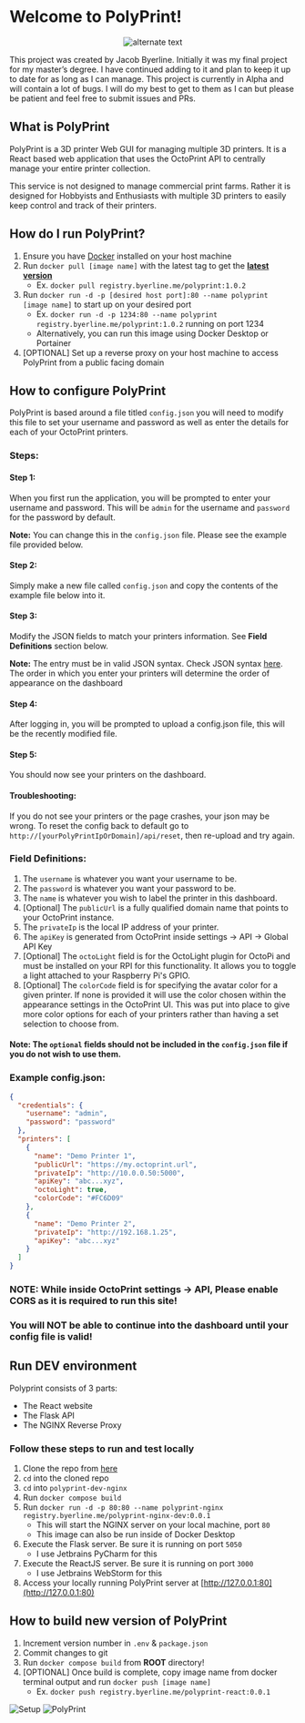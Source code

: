 # Welcome to PolyPrint!

 <p align="center">
    <img src="https://user-images.githubusercontent.com/47374239/150470183-31f4f1fc-9bb5-45f4-ba18-30adfcb87549.png" alt="alternate text">
 </p>

This project was created by Jacob Byerline. Initially it was my final project for my master’s degree. I have continued adding to it and 
plan to keep it up to date for as long as I can manage. This project is currently in Alpha and will contain a lot of bugs. I 
will do my best to get to them as I can but please be patient and feel free to submit issues and PRs. 

## What is PolyPrint

PolyPrint is a 3D printer Web GUI for managing multiple 3D printers. It is a React based web application that uses 
the OctoPrint API to centrally manage your entire printer collection. 

This service is not designed to manage commercial print farms. Rather it is designed for Hobbyists and Enthusiasts with multiple
3D printers to easily keep control and track of their printers.

## How do I run PolyPrint?
1. Ensure you have [Docker]("https://www.docker.com/") installed on your host machine
2. Run `docker pull [image name]` with the latest tag to get the **[latest version]("https://github.com/jbyerline/PolyPrint/tags")**
    - Ex. `docker pull registry.byerline.me/polyprint:1.0.2 `
2. Run `docker run -d -p [desired host port]:80 --name polyprint [image name]` to start up on your desired port
   - Ex. `docker run -d -p 1234:80 --name polyprint registry.byerline.me/polyprint:1.0.2` running on port 1234
   - Alternatively, you can run this image using Docker Desktop or Portainer
3. [OPTIONAL] Set up a reverse proxy on your host machine to access PolyPrint from a public facing domain

## How to configure PolyPrint
PolyPrint is based around a file titled `config.json` you will need to modify this file to
set your username and password as well as enter the details for each of your OctoPrint printers. 

### Steps:
#### Step 1:
When you first run the application, you will be prompted to enter your username and password. This will be `admin` for
the username and `password` for the password by default.

**Note:** You can change this in the `config.json` file. Please see the example file provided below. 
#### Step 2:
Simply make a new file called `config.json` and copy the contents of the example file below into it. 
#### Step 3:
Modify the JSON fields to match your printers information. See **Field Definitions** section below. 

**Note:** The entry must be in valid JSON syntax. Check JSON syntax [here]("https://codebeautify.org/jsonviewer"). The order in which you enter your printers will determine the order of
appearance on the dashboard
#### Step 4:
After logging in, you will be prompted to upload a config.json file, this will be the recently modified file.

#### Step 5:
You should now see your printers on the dashboard. 

#### Troubleshooting:
If you do not see your printers or the page crashes, your json may be wrong. To reset the config back to default go to `http://[yourPolyPrintIpOrDomain]/api/reset`, then re-upload and try again. 

### Field Definitions:
1. The `username` is whatever you want your username to be.
2. The `password` is whatever you want your password to be.
3. The `name` is whatever you wish to label the printer in this dashboard.
4. [Optional] The `publicUrl` is a fully qualified domain name that points to your OctoPrint instance.
5. The `privateIp` is the local IP address of your printer.
6. The `apiKey` is generated from OctoPrint inside settings -> API -> Global API Key
7. [Optional] The `octoLight` field is for the OctoLight plugin for
      OctoPi and must be installed on your RPI for this functionality. It allows you
      to toggle a light attached to your Raspberry Pi's GPIO.
8. [Optional] The `colorCode` field is for specifying the avatar color for a given printer. If none 
is provided it will use the color chosen within the appearance settings in the OctoPrint UI. This was
put into place to give more color options for each of your printers rather than having a set selection
to choose from.

#### Note: The `optional` fields should not be included in the `config.json` file if you do not wish to use them.

### Example config.json:
```json
{
  "credentials": {
    "username": "admin",
    "password": "password"
  },
  "printers": [
    {
      "name": "Demo Printer 1",
      "publicUrl": "https://my.octoprint.url",
      "privateIp": "http://10.0.0.50:5000",
      "apiKey": "abc...xyz",
      "octoLight": true,
      "colorCode": "#FC6D09"
    },
    {
      "name": "Demo Printer 2",
      "privateIp": "http://192.168.1.25",
      "apiKey": "abc...xyz"
    }
  ]
}

```

### **NOTE**: While inside OctoPrint settings -> API, Please enable CORS as it is required to run this site!

### You will NOT be able to continue into the dashboard until your config file is valid!

## Run DEV environment
Polyprint consists of 3 parts:
- The React website
- The Flask API
- The NGINX Reverse Proxy

### Follow these steps to run and test locally
1. Clone the repo from [here](https://github.com/jbyerline/PolyPrint/)
2. `cd` into the cloned repo
3. `cd` into `polyprint-dev-nginx`
4. Run `docker compose build`
5. Run `docker run -d -p 80:80 --name polyprint-nginx registry.byerline.me/polyprint-nginx-dev:0.0.1`
    - This will start the NGINX server on your local machine, port `80`
    - This image can also be run inside of Docker Desktop
6. Execute the Flask server. Be sure it is running on port `5050`
    - I use Jetbrains PyCharm for this
7. Execute the ReactJS server. Be sure it is running on port `3000`
    - I use Jetbrains WebStorm for this
8. Access your locally running PolyPrint server at [http://127.0.0.1:80](http://127.0.0.1:80)

## How to build new version of PolyPrint
1. Increment version number in `.env` & `package.json`
2. Commit changes to git
3. Run `docker compose build` from **ROOT** directory!
4. [OPTIONAL] Once build is complete, copy image name from docker terminal output and run `docker push [image name]`
    - Ex. `docker push registry.byerline.me/polyprint-react:0.0.1 `


![Setup](https://user-images.githubusercontent.com/47374239/150470063-744b93d6-9476-486a-b97a-ba32552a2552.png)
![PolyPrint](https://user-images.githubusercontent.com/47374239/150470009-9308ad61-0537-4a2e-8a86-7fadb1275683.png)
